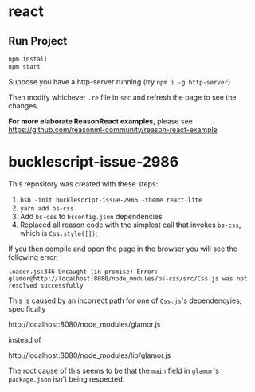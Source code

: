 # react

## Run Project

```sh
npm install
npm start
```

Suppose you have a http-server running (try `npm i -g http-server`)


Then modify whichever `.re` file in `src` and refresh the page to see the changes.

**For more elaborate ReasonReact examples**, please see https://github.com/reasonml-community/reason-react-example

# bucklescript-issue-2986

This repository was created with these steps:

1. `bsb -init bucklescript-issue-2986 -theme react-lite`
2. `yarn add bs-css`
3. Add `bs-css` to `bsconfig.json` dependencies
4. Replaced all reason code with the simplest call that invokes `bs-css`, which is `Css.style([])`;

If you then compile and open the page in the browser you will see the following error:

```
loader.js:346 Uncaught (in promise) Error: glamor@http://localhost:8080/node_modules/bs-css/src/Css.js was not resolved successfully
```

This is caused by an incorrect path for one of `Css.js`'s dependencyies; specifically

http://localhost:8080/node_modules/glamor.js

instead of

http://localhost:8080/node_modules/lib/glamor.js

The root cause of this seems to be that the `main` field in `glamor`'s `package.json` isn't being respected.
